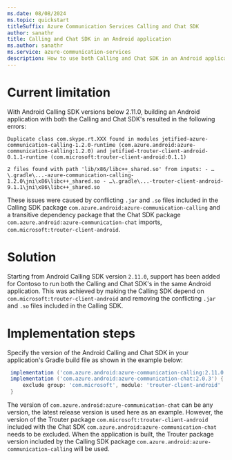 ```yaml
---
ms.date: 08/08/2024
ms.topic: quickstart
titleSuffix: Azure Communication Services Calling and Chat SDK
author: sanathr
title: Calling and Chat SDK in an Android application
ms.author: sanathr
ms.service: azure-communication-services
description: How to use both Calling and Chat SDK in an Android application.
---
```


# Current limitation

With Android Calling SDK versions below 2.11.0, building an Android application with both the Calling and Chat SDK's resulted in the following errors:

```
Duplicate class com.skype.rt.XXX found in modules jetified-azure-communication-calling-1.2.0-runtime (com.azure.android:azure-communication-calling:1.2.0) and jetified-trouter-client-android-0.1.1-runtime (com.microsoft:trouter-client-android:0.1.1)

2 files found with path 'lib/x86/libc++_shared.so' from inputs: - …\.gradle\...-azure-communication-calling-1.2.0\jni\x86\libc++_shared.so - …\.gradle\...-trouter-client-android-9.1.1\jni\x86\libc++_shared.so
```

These issues were caused by conflicting `.jar` and `.so` files included in the Calling SDK package `com.azure.android:azure-communication-calling` and a transitive dependency package that the Chat SDK package `com.azure.android:azure-communication-chat` imports, `com.microsoft:trouter-client-android`.

# Solution
Starting from Android Calling SDK version `2.11.0`, support has been added for Contoso to run both the Calling and Chat SDK's in the same Android application. This was achieved by making the Calling SDK depend on `com.microsoft:trouter-client-android` and removing the conflicting `.jar` and `.so` files included in the Calling SDK.

# Implementation steps

Specify the version of the Android Calling and Chat SDK in your application's Gradle build file as shown in the example below:

   ```gradle
    implementation ('com.azure.android:azure-communication-calling:2.11.0')
    implementation ('com.azure.android:azure-communication-chat:2.0.3') {
        exclude group: 'com.microsoft', module: 'trouter-client-android'
    }
   ```

The version of `com.azure.android:azure-communication-chat` can be any version, the latest release version is used here as an example. However, the version of the Trouter package `com.microsoft:trouter-client-android` included with the Chat SDK `com.azure.android:azure-communication-chat` needs to be excluded. When the application is built, the Trouter package version included by the Calling SDK package `com.azure.android:azure-communication-calling` will be used.
